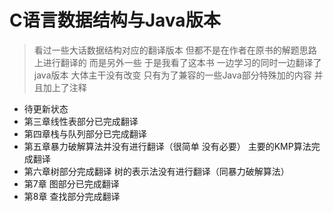 # C语言数据结构与Java版本
> 看过一些大话数据结构对应的翻译版本 但都不是在作者在原书的解题思路上进行翻译的 
而是另外一些  于是我看了这本书 一边学习的同时一边翻译了java版本 大体主干没有改变 
只有为了兼容的一些Java部分特殊加的内容 并且加上了注释 
- 待更新状态
- 第三章线性表部分已完成翻译
- 第四章栈与队列部分已完成翻译
- 第五章暴力破解算法并没有进行翻译（很简单 没有必要）   主要的KMP算法完成翻译
- 第六章树部分完成翻译 树的表示法没有进行翻译（同暴力破解算法）
- 第7章 图部分已完成翻译 
- 第8章 查找部分完成翻译  
 